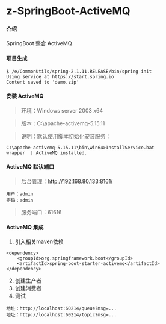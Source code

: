 # z-SpringBoot-ActiveMQ

#### 介绍
SpringBoot 整合 ActiveMQ

#### 项目生成
```$xslt
$ /e/CommonUtils/spring-2.1.11.RELEASE/bin/spring init
Using service at https://start.spring.io
Content saved to 'demo.zip'
```

#### 安装 ActiveMQ
> 环境：Windows server 2003 x64

> 版本：C:\apache-activemq-5.15.11

> 说明：默认使用脚本初始化安装服务：
```$xslt
C:\apache-activemq-5.15.11\bin\win64>InstallService.bat
wrapper  | ActiveMQ installed.
```

#### ActiveMQ 默认端口
> 后台管理：http://192.168.80.133:8161/
```$xslt
用户：admin
密码：admin
```

> 服务端口：61616

#### ActiveMQ 集成

1. 引入相关maven依赖
```$xslt
<dependency>
    <groupId>org.springframework.boot</groupId>
    <artifactId>spring-boot-starter-activemq</artifactId>
</dependency>
```

2. 创建生产者
3. 创建消费者
4. 测试
```$xslt
地址：http://localhost:60214/queue?msg=...
地址：http://localhost:60214/topic?msg=...
```
